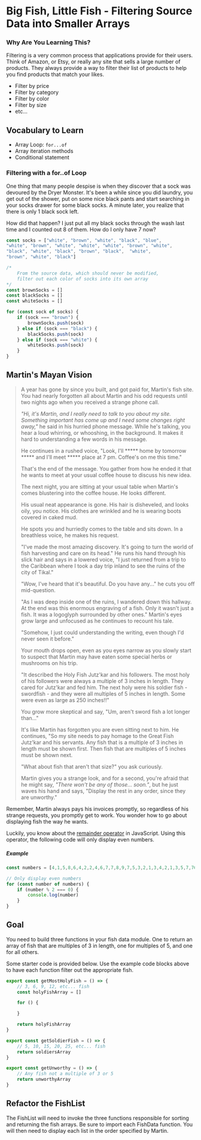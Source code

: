 # Big Fish, Little Fish - Filtering Source Data into Smaller Arrays


### Why Are You Learning This?

Filtering is a very common process that applications provide for their users. Think of Amazon, or Etsy, or really any site that sells a large number of products. They always provide a way to filter their list of products to help you find products that match your likes.

* Filter by price
* Filter by category
* Filter by color
* Filter by size
* etc...

## Vocabulary to Learn
* Array Loop: `for...of`
* Array iteration methods
* Conditional statement


### Filtering with a for..of Loop

One thing that many people despise is when they discover that a sock was devoured by the Dryer Monster. It's been a while since you did laundry, you get out of the shower, put on some nice black pants and start searching in your socks drawer for some black socks. A minute later, you realize that there is only 1 black sock left.

How did that happen? I just put all my black socks through the wash last time and I counted out 8 of them. How do I only have 7 now?

```js
const socks = ["white", "brown", "white", "black", "blue",
"white", "brown", "white", "white", "white", "brown", "white",
"black", "white", "black", "brown", "black",  "white",
"brown", "white", "black"]

/*
    From the source data, which should never be modified,
    filter out each color of socks into its own array
*/
const brownSocks = []
const blackSocks = []
const whiteSocks = []

for (const sock of socks) {
    if (sock === "brown") {
        brownSocks.push(sock)
    } else if (sock === "black") {
        blackSocks.push(sock)
    } else if (sock === "white") {
        whiteSocks.push(sock)
    }
}
```

## Martin's Mayan Vision

> A year has gone by since you built, and got paid for, Martin's fish site. You had nearly forgotten all about Martin and his odd requests until two nights ago when you received a strange phone call.
>
> _"Hi, it's Martin, and I really need to talk to you about my site. Something important has come up and I need some changes right away,"_ he said in his hurried phone message. While he's talking, you hear a loud whirring, or whooshing, in the background. It makes it hard to understanding a few words in his message.
>
> He continues in a rushed voice, "Look, I'll ***** home by tomorrow ***** and I'll meet ***** place at 7 pm. Coffee's on me this time."
>
> That's the end of the message. You gather from how he ended it that he wants to meet at your usual coffee house to discuss his new idea.
>
> The next night, you are sitting at your usual table when Martin's comes blustering into the coffee house. He looks different.
>
> His usual neat appearance is gone. His hair is disheveled, and looks oily, you notice. His clothes are wrinkled and he is wearing boots covered in caked mud.
>
> He spots you and hurriedly comes to the table and sits down. In a breathless voice, he makes his request.
>
> "I've made the most amazing discovery. It's going to turn the world of fish harvesting and care on its head." He runs his hand through his slick hair and says in a lowered voice, "I just returned from a trip to the Caribbean where I took a day trip inland to see the ruins of the city of Tikal."
>
> "Wow, I've heard that it's beautiful. Do you have any..." he cuts you off mid-question.
>
> "As I was deep inside one of the ruins, I wandered down this hallway. At the end was this enormous engraving of a fish. Only it wasn't just a fish. It was a logoglyph surrounded by other ones." Martin's eyes grow large and unfocused as he continues to recount his tale.
>
> "Somehow, I just could understanding the writing, even though I'd never seen it before."
>
> Your mouth drops open, even as you eyes narrow as you slowly start to suspect that Martin may have eaten some special herbs or mushrooms on his trip.
>
> "It described the Holy Fish Jutz'kar and his followers. The most holy of his followers were always a multiple of 3 inches in length. They cared for Jutz'kar and fed him. The next holy were his soldier fish - swordfish - and they were all multiples of 5 inches in length. Some were even as large as 250 inches!!"
>
> You grow more skeptical and say, "Um, aren't sword fish a lot longer than..."
>
> It's like Martin has forgotten you are even sitting next to him. He continues, "So my site needs to pay homage to the Great Fish Jutz'kar and his servants. Any fish that is a multiple of 3 inches in length must be shown first. Then fish that are multiples of 5 inches must be shown next.
>
> "What about fish that aren't that size?" you ask curiously.
>
> Martin gives you a strange look, and for a second, you're afraid that he might say, _"There won't be any of those... soon."_, but he just waves his hand and says, "Display the rest in any order, since they are unworthy."

Remember, Martin always pays his invoices promptly, so regardless of his strange requests, you promptly get to work. You wonder how to go about displaying fish the way he wants.

Luckily, you know about the [remainder operator](https://developer.mozilla.org/en-US/docs/Web/JavaScript/Reference/Operators/Arithmetic_Operators#Remainder) in JavaScript. Using this operator, the following code will only display even numbers.

##### Example

```js
const numbers = [4,1,5,8,6,4,2,2,4,6,7,7,8,9,7,5,3,2,1,3,4,2,1,3,5,7,76,5,9,4,23,5,3,2,6,8,98,65,3,1,3,4]

// Only display even numbers
for (const number of numbers) {
    if (number % 2 === 0) {
        console.log(number)
    }
}
```

## Goal

You need to build three functions in your fish data module. One to return an array of fish that are multiples of 3 in length, one for multiples of 5, and one for all others.

Some starter code is provided below. Use the example code blocks above to have each function filter out the appropriate fish.

```js
export const getMostHolyFish = () => {
    // 3, 6, 9, 12, etc... fish
    const holyFishArray = []

    for () {

    }

    return holyFishArray
}

export const getSoldierFish = () => {
    // 5, 10, 15, 20, 25, etc... fish
    return soldiersArray
}

export const getUnworthy = () => {
    // Any fish not a multiple of 3 or 5
    return unworthyArray
}
```

## Refactor the FishList
The FishList will need to invoke the three functions responsible for sorting and returning the fish arrays. Be sure to import each FishData function. You will then need to display each list in the order specified by Martin.

